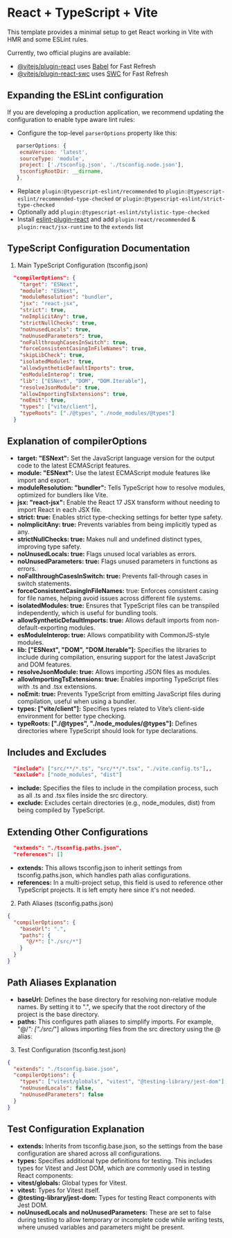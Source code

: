 # React + TypeScript + Vite

This template provides a minimal setup to get React working in Vite with HMR and some ESLint rules.

Currently, two official plugins are available:

- [@vitejs/plugin-react](https://github.com/vitejs/vite-plugin-react/blob/main/packages/plugin-react/README.md) uses [Babel](https://babeljs.io/) for Fast Refresh
- [@vitejs/plugin-react-swc](https://github.com/vitejs/vite-plugin-react-swc) uses [SWC](https://swc.rs/) for Fast Refresh

## Expanding the ESLint configuration

If you are developing a production application, we recommend updating the configuration to enable type aware lint rules:

- Configure the top-level `parserOptions` property like this:

```js
   parserOptions: {
    ecmaVersion: 'latest',
    sourceType: 'module',
    project: ['./tsconfig.json', './tsconfig.node.json'],
    tsconfigRootDir: __dirname,
   },
```

- Replace `plugin:@typescript-eslint/recommended` to `plugin:@typescript-eslint/recommended-type-checked` or `plugin:@typescript-eslint/strict-type-checked`
- Optionally add `plugin:@typescript-eslint/stylistic-type-checked`
- Install [eslint-plugin-react](https://github.com/jsx-eslint/eslint-plugin-react) and add `plugin:react/recommended` & `plugin:react/jsx-runtime` to the `extends` list

## TypeScript Configuration Documentation

1. Main TypeScript Configuration (tsconfig.json)

```json
  "compilerOptions": {
    "target": "ESNext",
    "module": "ESNext",
    "moduleResolution": "bundler",
    "jsx": "react-jsx",
    "strict": true,
    "noImplicitAny": true,
    "strictNullChecks": true,
    "noUnusedLocals": true,
    "noUnusedParameters": true,
    "noFallthroughCasesInSwitch": true,
    "forceConsistentCasingInFileNames": true,
    "skipLibCheck": true,
    "isolatedModules": true,
    "allowSyntheticDefaultImports": true,
    "esModuleInterop": true,
    "lib": ["ESNext", "DOM", "DOM.Iterable"],
    "resolveJsonModule": true,
    "allowImportingTsExtensions": true,
    "noEmit": true,
    "types": ["vite/client"],
    "typeRoots": ["./@types", "./node_modules/@types"]
  }
```

## Explanation of compilerOptions

- **target: "ESNext":** Set the JavaScript language version for the output code to the latest ECMAScript features.
- **module: "ESNext":** Use the latest ECMAScript module features like import and export.
- **moduleResolution: "bundler":** Tells TypeScript how to resolve modules, optimized for bundlers like Vite.
- **jsx: "react-jsx":** Enable the React 17 JSX transform without needing to import React in each JSX file.
- **strict: true:** Enables strict type-checking settings for better type safety.
- **noImplicitAny: true:** Prevents variables from being implicitly typed as any.
- **strictNullChecks: true:** Makes null and undefined distinct types, improving type safety.
- **noUnusedLocals: true:** Flags unused local variables as errors.
- **noUnusedParameters: true:** Flags unused parameters in functions as errors.
- **noFallthroughCasesInSwitch: true:** Prevents fall-through cases in switch statements.
- **forceConsistentCasingInFileNames:** true: Enforces consistent casing for file names, helping avoid issues across different file systems.
- **isolatedModules: true:** Ensures that TypeScript files can be transpiled independently, which is useful for bundling tools.
- **allowSyntheticDefaultImports: true:** Allows default imports from non-default-exporting modules.
- **esModuleInterop: true:** Allows compatibility with CommonJS-style modules.
- **lib: ["ESNext", "DOM", "DOM.Iterable"]:** Specifies the libraries to include during compilation, ensuring support for the latest JavaScript and DOM features.
- **resolveJsonModule: true:** Allows importing JSON files as modules.
- **allowImportingTsExtensions: true:** Enables importing TypeScript files with .ts and .tsx extensions.
- **noEmit: true:** Prevents TypeScript from emitting JavaScript files during compilation, useful when using a bundler.
- **types: ["vite/client"]:** Specifies types related to Vite’s client-side environment for better type checking.
- **typeRoots: ["./@types", "./node_modules/@types"]:** Defines directories where TypeScript should look for type declarations.

## Includes and Excludes

```json
  "include": ["src/**/*.ts", "src/**/*.tsx", "./vite.config.ts"],,
  "exclude": ["node_modules", "dist"]
```

- **include:** Specifies the files to include in the compilation process, such as all .ts and .tsx files inside the src directory.
- **exclude:** Excludes certain directories (e.g., node_modules, dist) from being compiled by TypeScript.

## Extending Other Configurations

```json
  "extends": "./tsconfig.paths.json",
  "references": []
```

- **extends:** This allows tsconfig.json to inherit settings from tsconfig.paths.json, which handles path alias configurations.
- **references:** In a multi-project setup, this field is used to reference other TypeScript projects. It is left empty here since it's not needed.

2. Path Aliases (tsconfig.paths.json)

```json
{
  "compilerOptions": {
    "baseUrl": ".",
    "paths": {
      "@/*": ["./src/*"]
    }
  }
}
```

## Path Aliases Explanation

- **baseUrl:** Defines the base directory for resolving non-relative module names. By setting it to ".", we specify that the root directory of the project is the base directory.
- **paths:** This configures path aliases to simplify imports. For example, "@/_": ["./src/_"] allows importing files from the src directory using the @ alias:

3. Test Configuration (tsconfig.test.json)

```json
{
  "extends": "./tsconfig.base.json",
  "compilerOptions": {
    "types": ["vitest/globals", "vitest", "@testing-library/jest-dom"],
    "noUnusedLocals": false,
    "noUnusedParameters": false
  }
}
```

## Test Configuration Explanation

- **extends:** Inherits from tsconfig.base.json, so the settings from the base configuration are shared across all configurations.
- **types:** Specifies additional type definitions for testing. This includes types for Vitest and Jest DOM, which are commonly used in testing React components:
- **vitest/globals:** Global types for Vitest.
- **vitest:** Types for Vitest itself.
- **@testing-library/jest-dom:** Types for testing React components with Jest DOM.
- **noUnusedLocals and noUnusedParameters:** These are set to false during testing to allow temporary or incomplete code while writing tests, where unused variables and parameters might be present.
